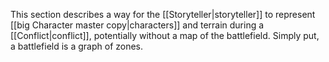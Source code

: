 This section describes a way for the [[Storyteller|storyteller]] to represent [[big Character master copy|characters]] and terrain during a [[Conflict|conflict]], potentially without a map of the battlefield. Simply put, a battlefield is a graph of zones.